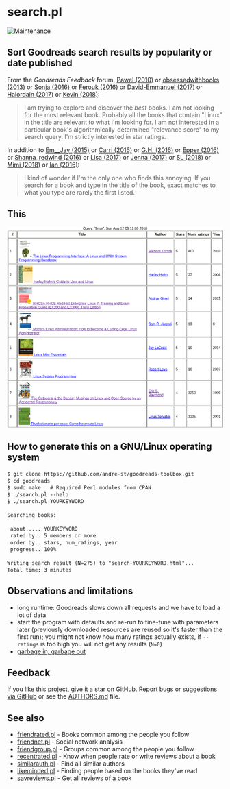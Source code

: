 # search.pl

![Maintenance](https://img.shields.io/maintenance/yes/2019.svg)


## Sort Goodreads search results by popularity or date published

From the _Goodreads Feedback_ forum,
[Pawel (2010)](https://web.archive.org/web/20190525015116/https://www.goodreads.com/topic/show/423469-sorting-search-results)
or [obsessedwithbooks (2013)](https://web.archive.org/web/20190525015022/https://www.goodreads.com/topic/show/1188302-sort-search-results)
or [Sonja (2016)](https://web.archive.org/web/20190525014930/https://www.goodreads.com/topic/show/18177911-advanced-search-for-books)
or [Ferouk (2016)](https://web.archive.org/web/20190525014842/https://www.goodreads.com/topic/show/18084428-we-want-to-find-good-books-fast)
or [David-Emmanuel (2017)](https://web.archive.org/web/20190525014755/https://www.goodreads.com/topic/show/18541118-better-search)
or [Halordain (2017)](https://web.archive.org/web/20190525014643/https://www.goodreads.com/topic/show/18496984-sorting-by-average-rating)
or [Kevin (2018)](https://web.archive.org/web/20190525014542/https://www.goodreads.com/topic/show/19464605-sort-search-results-by-rating):

> I am trying to explore and discover the *best* books. I am not looking
> for the most relevant book. Probably all the books that contain
> "Linux" in the title are relevant to what I'm looking for. I am not
> interested in a particular book's algorithmically-determined
> "relevance score" to my search query. I'm strictly interested in star
> ratings.

In addition to [Em__Jay (2015)](https://web.archive.org/web/20190525015950/https://www.goodreads.com/topic/show/2279173-search-results)
or [Carri (2016)](https://web.archive.org/web/20190525015857/https://www.goodreads.com/topic/show/18123885-search-functionality)
or [G.H. (2016)](https://web.archive.org/web/20190525015818/https://www.goodreads.com/topic/show/18034964-search-results)
or [Epper (2016)](https://web.archive.org/web/20190525015727/https://www.goodreads.com/topic/show/18223264-search-books-filter-results)
or [Shanna_redwind (2016)](https://web.archive.org/web/20190525015634/https://www.goodreads.com/topic/show/18208444-search-very-frustrating)
or [Lisa (2017)](https://web.archive.org/web/20190525015546/https://www.goodreads.com/topic/show/19114134-search-fundction-when-looking-for-books)
or [Jenna (2017)](https://web.archive.org/web/20190525015501/https://www.goodreads.com/topic/show/18901296-please-improve-search-function)
or [SL (2018)](https://web.archive.org/web/20190525020028/https://www.goodreads.com/topic/show/19387052-search-needs-improvement)
or [Mimi (2018)](https://web.archive.org/web/20190525015405/https://www.goodreads.com/topic/show/19272652-refined-search)
or [Ian (2016)](https://web.archive.org/web/20190525015312/https://www.goodreads.com/topic/show/18115612-search-prioritise-exact-matches):

>I kind of wonder if I'm the only one who finds this annoying. If you search
>for a book and type in the title of the book, exact matches to what you type
>are rarely the first listed. 


## This

[![Screenshot](img/search.png?raw=true "Search result for 'Linux'")](https://andre-st.github.io/search-linux.html)


## How to generate this on a GNU/Linux operating system

```console
$ git clone https://github.com/andre-st/goodreads-toolbox.git
$ cd goodreads
$ sudo make   # Required Perl modules from CPAN
$ ./search.pl --help
$ ./search.pl YOURKEYWORD

Searching books:

 about..... YOURKEYWORD
 rated by.. 5 members or more
 order by.. stars, num_ratings, year
 progress.. 100%

Writing search result (N=275) to "search-YOURKEYWORD.html"... 
Total time: 3 minutes
```


## Observations and limitations

- long runtime: Goodreads slows down all requests and we have to load a lot of data
- start the program with defaults and re-run to fine-tune with parameters later (previously downloaded resources are reused so it's faster than the first run); you might not know how many ratings actually exists, if `--ratings` is too high you will not get any results (`N=0`)
- [garbage in, garbage out](https://en.wikipedia.org/wiki/Garbage_in,_garbage_out)


## Feedback

If you like this project, give it a star on GitHub.
Report bugs or suggestions [via GitHub](https://github.com/andre-st/goodreads-toolbox/issues) 
or see the [AUTHORS.md](../AUTHORS.md) file.


## See also

- [friendrated.pl](friendrated.md) - Books common among the people you follow
- [friendnet.pl](friendnet.md)     - Social network analysis
- [friendgroup.pl](friendgroup.md) - Groups common among the people you follow
- [recentrated.pl](recentrated.md) - Know when people rate or write reviews about a book
- [similarauth.pl](similarauth.md) - Find all similar authors
- [likeminded.pl](likeminded.md)   - Finding people based on the books they've read
- [savreviews.pl](savreviews.md)   - Get all reviews of a book


